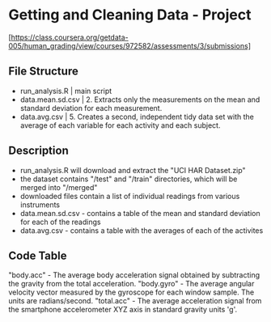 Getting and Cleaning Data - Project
===================================
[https://class.coursera.org/getdata-005/human_grading/view/courses/972582/assessments/3/submissions]

File Structure
--------------
- run_analysis.R    | main script
- data.mean.sd.csv  | 2. Extracts only the measurements on the mean and standard deviation for each measurement. 
- data.avg.csv      | 5. Creates a second, independent tidy data set with the average of each variable for each activity and each subject. 

Description
-----------
- run_analysis.R will download and extract the "UCI HAR Dataset.zip" 
- the dataset contains "/test" and "/train" directories, which will be merged into "/merged"
- downloaded files contain a list of individual readings from various instruments
- data.mean.sd.csv - contains a table of the mean and standard deviation for each of the readings
- data.avg.csv     - contains a table with the averages of each of the activites

Code Table
----------
"body.acc"  - The average body acceleration signal obtained by subtracting the gravity from the total acceleration. 
"body.gyro" - The average angular velocity vector measured by the gyroscope for each window sample. The units are radians/second. 
"total.acc" - The average acceleration signal from the smartphone accelerometer XYZ axis in standard gravity units 'g'.
